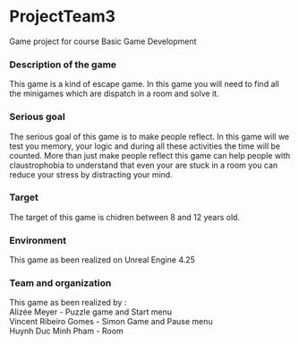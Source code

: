 # ProjectTeam3
 Game project for course Basic Game Development

### Description of the game

This game is a kind of escape game.
In this game you will need to find all the minigames which are dispatch in a room and solve it.

### Serious goal

The serious goal of this game is to make people reflect.
In this game will we test you memory, your logic and during all these activities the time will be counted.
More than just make people reflect this game can help people with claustrophobia to understand that even your are stuck in a room you can reduce your stress by distracting your mind.

### Target

The target of this game is chidren between 8 and 12 years old.

### Environment

This game as been realized on Unreal Engine 4.25

### Team and organization

This game as been realized by :  
Alizée Meyer - Puzzle game and Start menu  
Vincent Ribeiro Gomes - Simon Game and Pause menu  
Huynh Duc Minh Pham - Room  
